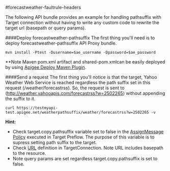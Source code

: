 #forecastweather-faultrule-headers

The following API bundle provides an example for handling pathsuffix with Target connection without having to write any custom code to rewrite the target url (basepath or query params).

####Deploy forecastweather-pathsuffix
The first thing you'll need is to deploy forecastweather-pathsuffix API Proxy bundle.
```
mvn install -Ptest -Dusername=$ae_username -Dpassword=$ae_password
```

**Note Maven pom.xml artifact and shared-pom.xmlcan be easily deployed by using [Apigee Deploy Maven Plugin](https://github.com/apigee/apigee-deploy-maven-plugin). 

####Send a request
The first thing you'll notice is that the target, Yahoo Weather Web Service is reached regardless the path suffix set in this request (/weather/forecastrss). So, the request is sent to (http://weather.yahooapis.com/forecastrss?w=2502265) without appending the suffix to it.
```
curl https://testmyapi-test.apigee.net/weatherpathsuffix/weather/forecastrss?w=2502265 -v
```

**Hint:** 
* Check target.copy.pathsuffix variable set to false in the [AssignMessage Policy](https://github.com/dzuluaga/apigee-tutorials/blob/master/apiproxies/forecastweather-pathsuffix/apiproxy/policies/AssignMessage.DisableTargetCopyPathSuffix.xml#L3) executed in Target Preflow. The purpose of this variable is to supress setting path suffix to the target. 
* Check [URL](https://github.com/dzuluaga/apigee-tutorials/blob/master/apiproxies/forecastweather-pathsuffix/apiproxy/targets/default.xml#L15) definition in TargetConnection. Note URL includes basepath to the resource.
* Note query params are set regardless target.copy.pathsuffix is set to false.

